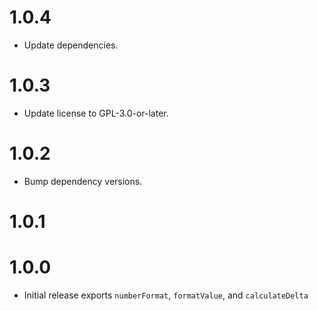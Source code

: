 # 1.0.4

- Update dependencies.

# 1.0.3

- Update license to GPL-3.0-or-later.

# 1.0.2

- Bump dependency versions.

# 1.0.1

# 1.0.0

- Initial release exports `numberFormat`, `formatValue`, and `calculateDelta`
